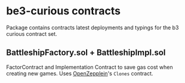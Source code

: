 # be3-curious contracts

Package contains contracts latest deployments and typings for the b3 curious contract set.

## BattleshipFactory.sol + BattleshipImpl.sol
FactorContract and Implementation Contract to save gas cost when creating new games. Uses [OpenZepplein]()'s `Clones` contract.

